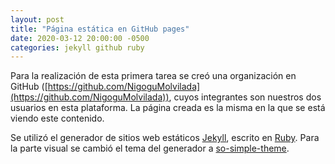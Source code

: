 ```yaml
---
layout: post
title: "Página estática en GitHub pages"
date: 2020-03-12 20:00:00 -0500
categories: jekyll github ruby
---
```


Para la realización de esta primera tarea se creó una organización en GitHub ([https://github.com/NigoguMolvilada](https://github.com/NigoguMolvilada)), cuyos integrantes son nuestros dos usuarios en esta plataforma. La página creada es la misma en la que se está viendo este contenido.

Se utilizó el generador de sitios web estáticos [Jekyll](https://jekyllrb.com/), escrito en [Ruby](https://www.ruby-lang.org/es/). Para la parte visual se cambió el tema del generador a [so-simple-theme](https://github.com/mmistakes/so-simple-theme).
